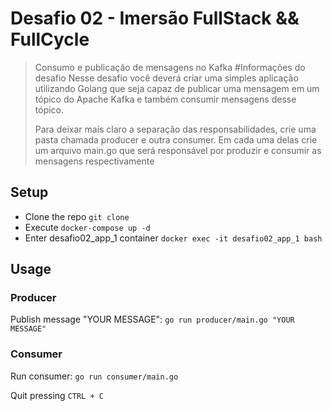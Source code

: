 # Desafio 02 - Imersão FullStack && FullCycle

> Consumo e publicação de mensagens no Kafka
> #Informações do desafio
>Nesse desafio você deverá criar uma simples aplicação utilizando Golang que seja capaz de publicar uma mensagem em um tópico do Apache Kafka e também consumir mensagens desse tópico.
>
>Para deixar mais claro a separação das responsabilidades, crie uma pasta chamada producer e outra consumer. Em cada uma delas crie um arquivo main.go que será responsável por produzir e consumir as mensagens respectivamente

## Setup

 - Clone the repo
 `git clone `
 - Execute `docker-compose up -d`
 - Enter desafio02_app_1 container
  `docker exec -it desafio02_app_1 bash`

## Usage

### Producer

Publish message "YOUR MESSAGE": `go run producer/main.go "YOUR MESSAGE"`

### Consumer

Run consumer: `go run consumer/main.go`

Quit pressing `CTRL + C`